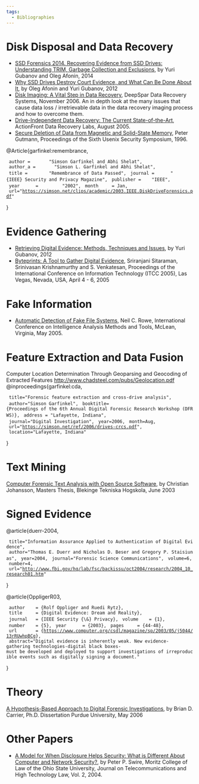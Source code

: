 ```yaml
---
tags:
  - Bibliographies
---
```

# Disk Disposal and Data Recovery

* [SSD Forensics 2014. Recovering Evidence from SSD Drives: Understanding TRIM, Garbage Collection and Exclusions](https://belkasoft.com/ssd-2014),
  by Yuri Gubanov and Oleg Afonin, 2014
* [Why SSD Drives Destroy Court Evidence, and What Can Be Done About It](https://belkasoft.com/why-ssd-destroy-court-evidence),
  by Oleg Afonin and Yuri Gubanov, 2012
* [Disk Imaging: A Vital Step in Data Recovery](https://www.deepspar.com/pdf/DeepSparDiskImagingWhitepaper3.pdf),
  DeepSpar Data Recovery Systems, November 2006. An in depth look at the
  many issues that cause data loss / irretrievable data in the data
  recovery imaging process and how to overcome them.
* [Drive-Independent Data Recovery: The Current State-of-the-Art](https://www.seagate.com/de/de/contacts/),
  ActionFront Data Recovery Labs, August 2005.
* [Secure Deletion of Data from Magnetic and Solid-State Memory](recovering_overwritten_data.md#the-gutmann-paper),
  Peter Gutmann, Proceedings of the Sixth Usenix Security
  Symposium, 1996.

<bibtex> @Article{garfinkel:remembrance,

` author =       "Simson Garfinkel and Abhi Shelat",`
` author_a =       "Simson L. Garfinkel and Abhi Shelat",`
` title =        "Remembrance of Data Passed",`
` journal =      "{IEEE} Security and Privacy Magazine",`
` publisher =    "IEEE",`
` year      =         "2002",`
` month     = Jan,`
` url="`[`https://simson.net/clips/academic/2003.IEEE.DiskDriveForensics.pdf`](https://simson.net/clips/academic/2003.IEEE.DiskDriveForensics.pdf)`"`

} </bibtex>

# Evidence Gathering

* [Retrieving Digital Evidence: Methods, Techniques and Issues](https://belkasoft.com/retrieving-digital-evidence-methods-techniques-and-issues),
  by Yuri Gubanov, 2012
* [Byteprints: A Tool to Gather Digital Evidence](https://ieeexplore.ieee.org/document/1428548),
  Sriranjani Sitaraman, Srinivasan Krishnamurthy and S. Venkatesan,
  Proceedings of the International Conference on Information Technology
  (ITCC 2005), Las Vegas, Nevada, USA, April 4 - 6, 2005

# Fake Information

* [Automatic Detection of Fake File Systems](https://faculty.nps.edu/ncrowe/fakeintel.htm),
  Neil C. Rowe, International Conference on Intelligence Analysis
  Methods and Tools, McLean, Virginia, May 2005.

# Feature Extraction and Data Fusion

Computer Location Determination Through Geoparsing and Geocoding of Extracted Features
<http://www.chadsteel.com/pubs/Geolocation.pdf>
<bibtex> @inproceedings{garfinkel:cda,

` title="Forensic feature extraction and cross-drive analysis",`
` author="Simson Garfinkel",`
` booktitle={Proceedings of the 6th Annual Digital Forensic Research Workshop (DFRWS)},`
` address = "Lafayette, Indiana",`
` journal="Digital Investigation",`
` year=2006,`
` month=Aug,`
` url="`[`https://simson.net/ref/2006/drives-crcs.pdf`](https://simson.net/ref/2006/drives-crcs.pdf)`",`
` location="Lafayette, Indiana"`

} </bibtex>

# Text Mining

[Computer Forensic Text Analysis with Open Source Software](http://www.fukt.bth.se/~uncle/papers/master/thesis.pdf),
by Christian Johansson, Masters Thesis, Blekinge Tekniska Hogskola, June 2003

# Signed Evidence

<bibtex> @article{duerr-2004,

` title="Information Assurance Applied to Authentication of Digital Evidence",`
` author="Thomas E. Duerr and Nicholas D. Beser and Gregory P. Staisiunas",`
` year=2004,`
` journal="Forensic Science Communications",`
` volume=6,`
` number=4,`
` url="`[`http://www.fbi.gov/hq/lab/fsc/backissu/oct2004/research/2004_10_research01.htm`](http://www.fbi.gov/hq/lab/fsc/backissu/oct2004/research/2004_10_research01.htm)`"`

}

</bibtex>

<bibtex> @article{OppligerR03,

` author    = {Rolf Oppliger and Ruedi Rytz},`
` title     = {Digital Evidence: Dream and Reality},`
` journal   = {IEEE Security {\&} Privacy},`
` volume    = {1},`
` number    = {5},`
` year      = {2003},`
` pages     = {44-48},`
` url       = {`[`https://www.computer.org/csdl/magazine/sp/2003/05/j5044/13rRUwhpBCg`](https://www.computer.org/csdl/magazine/sp/2003/05/j5044/13rRUwhpBCg)`},`
` abstract="Digital evidence is inherently weak. New evidence-gathering technologies-digital black boxes-must be developed and deployed to support investigations of irreproducible events such as digitally signing a document."`

} </bibtex>

# Theory

[A Hypothesis-Based Approach to Digital Forensic Investigations](https://www.cerias.purdue.edu/tools_and_resources/bibtex_archive/archive/2006-06.pdf),
by Brian D. Carrier, Ph.D. Dissertation Purdue University, May 2006

# Other Papers

* [A Model for When Disclosure Helps Security: What is Different About Computer and Network Security?](https://papers.ssrn.com/sol3/papers.cfm?abstract_id=531782),
  by Peter P. Swire, Moritz College of Law of the Ohio State University,
  Journal on Telecommunications and High Technology Law, Vol. 2, 2004.

